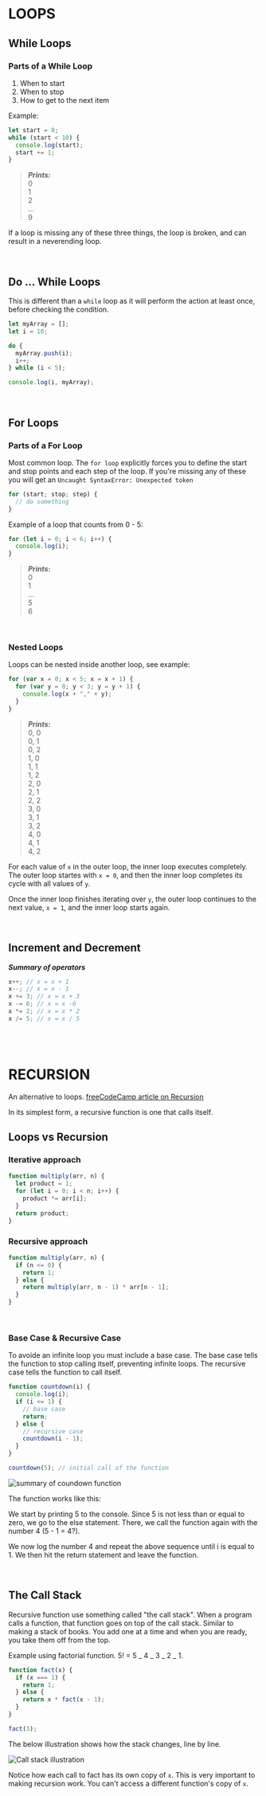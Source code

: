 # LOOPS

## While Loops

### Parts of a While Loop

1. When to start
2. When to stop
3. How to get to the next item

Example:

```javascript
let start = 0;
while (start < 10) {
  console.log(start);
  start += 1;
}
```

> **_Prints:_** </br>
> 0 </br>
> 1 </br>
> 2 </br>
> ...</br>
> 9 </br>

If a loop is missing any of these three things, the loop is broken, and can result in a neverending loop.

</br>

## Do ... While Loops

This is different than a `while` loop as it will perform the action at least once, before checking the condition.

```javascript
let myArray = [];
let i = 10;

do {
  myArray.push(i);
  i++;
} while (i < 5);

console.log(i, myArray);
```

</br>

## For Loops

### Parts of a For Loop

Most common loop. The `for loop` explicitly forces you to define the start and stop points and each step of the loop. If you're missing any of these you will get an `Uncaught SyntaxError: Unexpected token`

```javascript
for (start; stop; step) {
  // do something
}
```

Example of a loop that counts from 0 - 5:

```javascript
for (let i = 0; i < 6; i++) {
  console.log(i);
}
```

> **_Prints:_** </br>
> 0 </br>
> 1 </br>
> ... </br>
> 5 </br>
> 6 </br>

</br>

### Nested Loops

Loops can be nested inside another loop, see example:

```javascript
for (var x = 0; x < 5; x = x + 1) {
  for (var y = 0; y < 3; y = y + 1) {
    console.log(x + "," + y);
  }
}
```

> **_Prints:_** </br>
> 0, 0 </br>
> 0, 1 </br>
> 0, 2 </br>
> 1, 0 </br>
> 1, 1 </br>
> 1, 2 </br>
> 2, 0 </br>
> 2, 1 </br>
> 2, 2 </br>
> 3, 0 </br>
> 3, 1 </br>
> 3, 2 </br>
> 4, 0 </br>
> 4, 1 </br>
> 4, 2 </br>

For each value of `x` in the outer loop, the inner loop executes completely. The outer loop startes with `x = 0`, and then the inner loop completes its cycle with all values of `y`.

Once the inner loop finishes iterating over `y`, the outer loop continues to the next value, `x = 1`, and the inner loop starts again.

</br>

## Increment and Decrement

**_Summary of operators_**

```javascript
x++; // x = x + 1
x--; // x = x - 1
x += 3; // x = x + 3
x -= 6; // x = x -6
x *= 2; // x = x * 2
x /= 5; // x = x / 5
```

</br>
</br>

# RECURSION

An alternative to loops.
[freeCodeCamp article on Recursion](https://www.freecodecamp.org/news/how-recursion-works-explained-with-flowcharts-and-a-video-de61f40cb7f9/)

In its simplest form, a recursive function is one that calls itself.

## Loops vs Recursion

### Iterative approach

```javascript
function multiply(arr, n) {
  let product = 1;
  for (let i = 0; i < n; i++) {
    product *= arr[i];
  }
  return product;
}
```

### Recursive approach

```javascript
function multiply(arr, n) {
  if (n <= 0) {
    return 1;
  } else {
    return multiply(arr, n - 1) * arr[n - 1];
  }
}
```

</br>

### Base Case & Recursive Case

To avoide an infinite loop you must include a base case. The base case tells the function to stop calling itself, preventing infinite loops. The recursive case tells the function to call itself.

```javascript
function countdown(i) {
  console.log(i);
  if (i <= 1) {
    // base case
    return;
  } else {
    // recursive case
    countdown(i - 1);
  }
}

countdown(5); // initial call of the function
```

![summary of coundown function](https://cdn-media-1.freecodecamp.org/images/1*rQ9Z3DmtGk1Bb6_Mx5W6rQ.png)

The function works like this:

We start by printing 5 to the console. Since 5 is not less than or equal to zero, we go to the else statement. There, we call the function again with the number 4 (5 - 1 = 4?).

We now log the number 4 and repeat the above sequence until i is equal to 1. We then hit the return statement and leave the function.

<br>

## The Call Stack

Recursive function use something called "the call stack". When a program calls a function, that function goes on top of the call stack. Similar to making a stack of books. You add one at a time and when you are ready, you take them off from the top.

Example using factorial function. 5! = 5 _ 4 _ 3 _ 2 _ 1.

```javascript
function fact(x) {
  if (x === 1) {
    return 1;
  } else {
    return x * fact(x - 1);
  }
}

fact(3);
```

The below illustration shows how the stack changes, line by line.

![Call stack illustration](https://cdn-media-1.freecodecamp.org/images/1*YRkMsMPRFAt8Y9BiC0QVDg.png)

Notice how each call to fact has its own copy of `x`. This is very important to making recursion work. You can't access a different function's copy of `x`.
